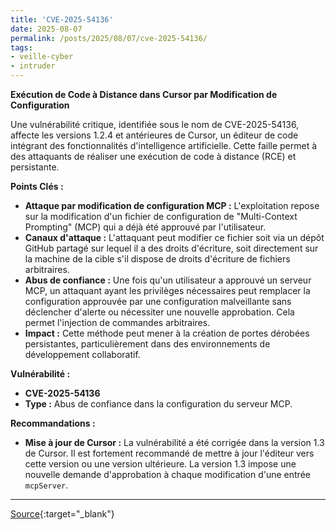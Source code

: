 ```yaml
---
title: 'CVE-2025-54136'
date: 2025-08-07
permalink: /posts/2025/08/07/cve-2025-54136/
tags:
- veille-cyber
- intruder
---
```

**Exécution de Code à Distance dans Cursor par Modification de Configuration**

Une vulnérabilité critique, identifiée sous le nom de CVE-2025-54136, affecte les versions 1.2.4 et antérieures de Cursor, un éditeur de code intégrant des fonctionnalités d'intelligence artificielle. Cette faille permet à des attaquants de réaliser une exécution de code à distance (RCE) et persistante.

**Points Clés :**

*   **Attaque par modification de configuration MCP :** L'exploitation repose sur la modification d'un fichier de configuration de "Multi-Context Prompting" (MCP) qui a déjà été approuvé par l'utilisateur.
*   **Canaux d'attaque :** L'attaquant peut modifier ce fichier soit via un dépôt GitHub partagé sur lequel il a des droits d'écriture, soit directement sur la machine de la cible s'il dispose de droits d'écriture de fichiers arbitraires.
*   **Abus de confiance :** Une fois qu'un utilisateur a approuvé un serveur MCP, un attaquant ayant les privilèges nécessaires peut remplacer la configuration approuvée par une configuration malveillante sans déclencher d'alerte ou nécessiter une nouvelle approbation. Cela permet l'injection de commandes arbitraires.
*   **Impact :** Cette méthode peut mener à la création de portes dérobées persistantes, particulièrement dans des environnements de développement collaboratif.

**Vulnérabilité :**

*   **CVE-2025-54136**
*   **Type :** Abus de confiance dans la configuration du serveur MCP.

**Recommandations :**

*   **Mise à jour de Cursor :** La vulnérabilité a été corrigée dans la version 1.3 de Cursor. Il est fortement recommandé de mettre à jour l'éditeur vers cette version ou une version ultérieure. La version 1.3 impose une nouvelle demande d'approbation à chaque modification d'une entrée `mcpServer`.

---
[Source](https://cvemon.intruder.io/cves/CVE-2025-54136){:target="_blank"}
